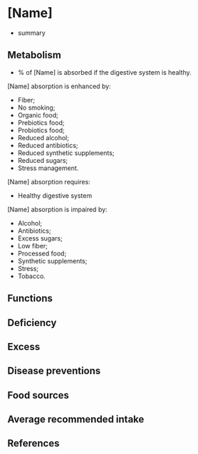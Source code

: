 # [Name]
- summary

## Metabolism
- % of [Name] is absorbed if the digestive system is healthy.

[Name] absorption is enhanced by:
- Fiber;
- No smoking;
- Organic food;
- Prebiotics food;
- Probiotics food;
- Reduced alcohol;
- Reduced antibiotics;
- Reduced synthetic supplements;
- Reduced sugars;
- Stress management.

[Name] absorption requires:
- Healthy digestive system

[Name] absorption is impaired by:
- Alcohol;
- Antibiotics;
- Excess sugars;
- Low fiber;
- Processed food;
- Synthetic supplements;
- Stress;
- Tobacco.

## Functions

## Deficiency

## Excess

## Disease preventions

## Food sources

## Average recommended intake

## References